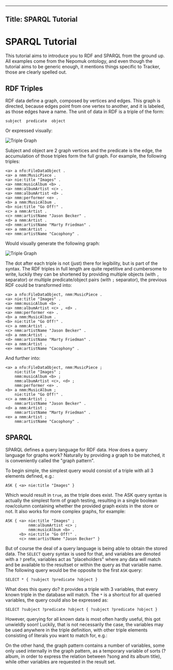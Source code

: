 ----
Title: SPARQL Tutorial
----

# SPARQL Tutorial

This tutorial aims to introduce you to RDF and SPARQL from the ground
up. All examples come from the Nepomuk ontology, and even though
the tutorial aims to be generic enough, it mentions things
specific to Tracker, those are clearly spelled out.

## RDF Triples

RDF data define a graph, composed by vertices and edges. This graph is
directed, because edges point from one vertex to another, and it is
labeled, as those edges have a name. The unit of data in RDF is a
triple of the form:

    subject  predicate  object

Or expressed visually:

![Triple Graph](triple-graph-1.png)

Subject and object are 2 graph vertices and the predicate is the edge,
the accumulation of those triples form the full graph. For example,
the following triples:

```
<a> a nfo:FileDataObject .
<a> a nmm:MusicPiece .
<a> nie:title "Images" .
<a> nmm:musicAlbum <b> .
<a> nmm:albumArtist <c> .
<a> nmm:albumArtist <d> .
<a> nmm:performer <e> .
<b> a nmm:MusicAlbum .
<b> nie:title "Go Off!" .
<c> a nmm:Artist .
<c> nmm:artistName "Jason Becker" .
<d> a nmm:Artist .
<d> nmm:artistName "Marty Friedman" .
<e> a nmm:Artist .
<e> nmm:artistName "Cacophony" .
```

Would visually generate the following graph:

![Triple Graph](triple-graph-2.png)

The dot after each triple is not (just) there for legibility, but is
part of the syntax. The RDF triples in full length are quite
repetitive and cumbersome to write, luckily they can be shortened by
providing multiple objects (with `,` separator) or multiple
predicate/object pairs (with `;` separator), the previous RDF could be
transformed into:

```
<a> a nfo:FileDataObject, nmm:MusicPiece .
<a> nie:title "Images" .
<a> nmm:musicAlbum <b> .
<a> nmm:albumArtist <c> , <d> .
<a> nmm:performer <e> .
<b> a nmm:MusicAlbum .
<b> nie:title "Go Off!" .
<c> a nmm:Artist .
<c> nmm:artistName "Jason Becker" .
<d> a nmm:Artist .
<d> nmm:artistName "Marty Friedman" .
<e> a nmm:Artist .
<e> nmm:artistName "Cacophony" .
```

And further into:

```
<a> a nfo:FileDataObject, nmm:MusicPiece ;
    nie:title "Images" ;
    nmm:musicAlbum <b> ;
    nmm:albumArtist <c>, <d> ;
    nmm:performer <e> .
<b> a nmm:MusicAlbum ;
    nie:title "Go Off!" .
<c> a nmm:Artist ;
    nmm:artistName "Jason Becker" .
<d> a nmm:Artist ;
    nmm:artistName "Marty Friedman" .
<e> a nmm:Artist ;
    nmm:artistName "Cacophony" .
```

## SPARQL

SPARQL defines a query language for RDF data. How does a query
language for graphs work? Naturally by providing a graph to be
matched, it is conveniently called the "graph pattern".

To begin simple, the simplest query would consist of a triple with all
3 elements defined, e.g.:

```SPARQL
ASK { <a> nie:title "Images" }
```

Which would result in `true`, as the triple does exist. The ASK query
syntax is actually the simplest form of graph testing, resulting in a
single boolean row/column containing whether the provided graph exists
in the store or not. It also works for more complex graphs, for
example:

```SPARQL
ASK { <a> nie:title "Images" ;
          nmm:albumArtist <c> ;
          nmm:musicAlbum <b> .
      <b> nie:title "Go Off!" .
      <c> nmm:artistName "Jason Becker" }
```

But of course the deal of a query language is being able to obtain the
stored data. The `SELECT` query syntax is used for that, and variables
are denoted with a `?` prefix, variables act as "placeholders" where
any data will match and be available to the resultset or within the
query as that variable name. The following query would be the opposite
to the first `ASK` query:

```SPARQL
SELECT * { ?subject ?predicate ?object }
```

What does this query do? it provides a triple with 3 variables, that
every known triple in the database will match. The `*` is a shortcut
for all queried variables, the query could also be expressed as:

```SPARQL
SELECT ?subject ?predicate ?object { ?subject ?predicate ?object }
```

However, querying for all known data is most often hardly useful, this
got unwieldly soon! Luckily, that is not necessarily the case, the
variables may be used anywhere in the triple definition, with other
triple elements consisting of literals you want to match for, e.g.:

<!--       <example> -->
<!-- 	<title> -->
<!-- 	  Give me the title of resource <systemitem><a></systemitem> (Result: "Images"). -->
<!--         </title> -->
<!--         <programlisting language="SPARQL"> -->
<!-- SELECT ?songName { <a> nie:title ?songName } -->
<!-- 	</programlisting> -->
<!--       </example> -->

<!--       <example> -->
<!-- 	<title> -->
<!-- 	  What is this text to <b>? (Result: the nie:title) -->
<!--         </title> -->
<!--         <programlisting language="SPARQL"> -->
<!-- SELECT ?predicate { <b> ?predicate "Go Off!" } -->
<!--         </programlisting> -->
<!--       </example> -->

<!--       <example> -->
<!-- 	<title> -->
<!-- 	  What is the resource URI of this fine musician? (Result: <systemitem><d></systemitem>) -->
<!--         </title> -->
<!--         <programlisting language="SPARQL"> -->
<!-- SELECT ?subject { ?subject nmm:artistName "Marty Friedman" } -->
<!--         </programlisting> -->
<!--       </example> -->

<!--       <example> -->
<!-- 	<title> -->
<!-- 	  Give me all resources that are a music piece (Result: <systemitem><a></systemitem>) -->
<!--         </title> -->
<!--         <programlisting language="SPARQL"> -->
<!-- SELECT ?song { ?song a nmm:MusicPiece } -->
<!--         </programlisting> -->
<!--       </example> -->
<!--     </para> -->
<!--     <para> -->
<!--       And also combinations of them, for example: -->

<!--       <example> -->
<!-- 	<title> -->
<!-- 	  Give me all predicate/object pairs for resource <systemitem><a></systemitem> -->
<!--         </title> -->
<!--         <programlisting language="SPARQL"> -->
<!-- SELECT ?pred ?obj { <a> ?pred ?obj } -->
<!--         </programlisting> -->
<!--       </example> -->

<!--       <example> -->
<!-- 	<title> -->
<!-- 	  <quote>The Answer to the Ultimate Question of Life, the Universe, and Everything</quote> -->
<!--         </title> -->
<!--         <programlisting language="SPARQL"> -->
<!-- SELECT ?subj ?pred { ?subj ?pred 42 } -->
<!--         </programlisting> -->
<!--       </example> -->

<!--       <example> -->
<!-- 	<title> -->
<!-- 	  Give me all resources that have a title, and their title. -->
<!--         </title> -->
<!--         <programlisting language="SPARQL"> -->
<!-- SELECT ?subj ?obj { ?subj nie:title ?obj } -->
<!--         </programlisting> -->
<!--       </example> -->

<!--       And of course, the graph pattern can hold more complex triple -->
<!--       definitions, that will be matched as a whole across the stored -->
<!--       data. for example: -->

<!--       <example> -->
<!-- 	<title> -->
<!-- 	  Give me all songs from this fine album -->
<!--         </title> -->
<!--         <programlisting language="SPARQL"> -->
<!-- SELECT ?song { ?album nie:title "Go Off!" . -->
<!--                ?song nmm:musicAlbum ?album } -->
<!--         </programlisting> -->
<!--       </example> -->

<!--       <example> -->
<!-- 	<title> -->
<!-- 	  Give me all song resources, their title, and their album title -->
<!--         </title> -->
<!--         <programlisting language="SPARQL"> -->
<!-- SELECT ?song ?songTitle ?albumTitle { ?song a nmm:MusicPiece ; -->
<!--                                             nmm:musicAlbum ?album ; -->
<!--                                             nie:title ?songTitle . -->
<!--                                       ?album nie:title ?albumTitle } -->
<!--         </programlisting> -->
<!--       </example> -->
<!--     </para> -->
<!--     <para> -->
<!--       Stop a bit to think on the graph pattern expressed in the last query: -->
<!--       <graphic fileref="triple-graph-3.png" format="PNG"></graphic> -->

<!-- This pattern on one hand consists of specified data (eg. ?song must be -->
<!-- a <systemitem>nmm:MusicPiece</systemitem>, it must have a -->
<!-- <systemitem>nmm:musicAlbum</systemitem> and a -->
<!-- <systemitem>nie:title</systemitem>, ?album must have a -->
<!-- <systemitem>nie:title</systemitem>), which must all apply for a match -->
<!-- to happen. -->
 
On the other hand, the graph pattern contains a number of variables,
some only used internally in the graph pattern, as a temporary
variable of sorts (?album, in order to express the relation between
?song and its album title), while other variables are requested in the
result set.
 
  <!-- FIXME: Keep writing! -->
  <!--
  <chapter id="tracker-tutorial-ontologies">
    <title>Ontologies</title>
  </chapter>
  <chapter id="tracker-tutorial-inserting-data">
    <title>Inserting data</title>
  </chapter>
  <chapter id="tracker-tutorial-updates-deletes">
    <title>Updates and deletes</title>
  </chapter>
  <chapter id="tracker-tutorial-named-nodes">
    <title>Named nodes</title>
  </chapter>
  <chapter id="tracker-tutorial-blank-nodes">
    <title>Blank nodes</title>
  </chapter>
  <chapter id="tracker-tutorial-property-paths">
    <title>Property paths</title>
  </chapter>
  <chapter id="tracker-tutorial-optional">
    <title>Optional data</title>
  </chapter>
  <chapter id="tracker-tutorial-filtering">
    <title>Filtering data</title>
  </chapter>
  <chapter id="tracker-tutorial-binding">
g    <title>Binding expressions to variables</title>
  </chapter>
  <chapter id="tracker-tutorial-aggregates">
    <title>Aggregates</title>
  </chapter>
  <chapter id="tracker-tutorial-graphs">
    <title>Graphs</title>
  </chapter>
  <chapter id="tracker-tutorial-services">
    <title>Services</title>
  </chapter>
  <chapter id="tracker-tutorial-import-export">
    <title>Importing and exporting data</title>
  </chapter>
  <chapter id="tracker-tutorial-graph-management">
    <title>Graph Management</title>
  </chapter>
  -->
</part>

